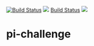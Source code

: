 [![Build Status](http://ec2-18-190-172-231.us-east-2.compute.amazonaws.com/buildStatus/icon?job=pi-challenge)](http://ec2-18-190-172-231.us-east-2.compute.amazonaws.com/job/pi-challenge/)
<a href='http://ec2-18-190-172-231.us-east-2.compute.amazonaws.com/job/pi-challenge/'><img src='http://ec2-18-190-172-231.us-east-2.compute.amazonaws.com/buildStatus/icon?job=pi-challenge'></a>
[Build Status](http://ec2-18-190-172-231.us-east-2.compute.amazonaws.com/buildStatus/icon?job=pi-challenge "http://ec2-18-190-172-231.us-east-2.compute.amazonaws.com/job/pi-challenge/")
<a href='http://ec2-18-190-172-231.us-east-2.compute.amazonaws.com/job/pi-challenge/'><img src='http://ec2-18-190-172-231.us-east-2.compute.amazonaws.com/buildStatus/icon?job=pi-challenge'></a>
# pi-challenge
